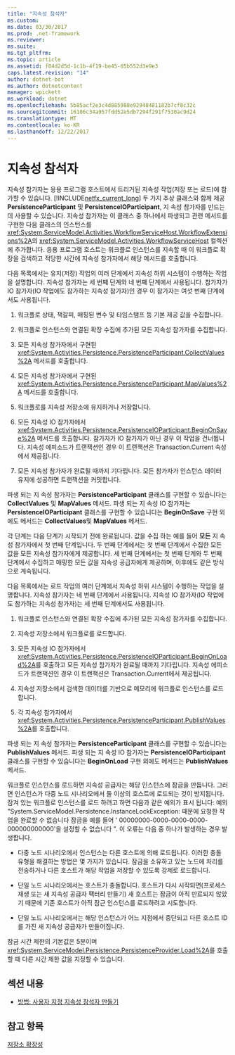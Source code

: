 ```yaml
---
title: "지속성 참석자"
ms.custom: 
ms.date: 03/30/2017
ms.prod: .net-framework
ms.reviewer: 
ms.suite: 
ms.tgt_pltfrm: 
ms.topic: article
ms.assetid: f84d2d5d-1c1b-4f19-be45-65b552d3e9e3
caps.latest.revision: "14"
author: dotnet-bot
ms.author: dotnetcontent
manager: wpickett
ms.workload: dotnet
ms.openlocfilehash: 5b85acf2e3c4d885988e92948481182b7cf8c32c
ms.sourcegitcommit: 16186c34a957fdd52e5db7294f291f7530ac9d24
ms.translationtype: MT
ms.contentlocale: ko-KR
ms.lasthandoff: 12/22/2017
---
```

# <a name="persistence-participants"></a>지속성 참석자
지속성 참가자는 응용 프로그램 호스트에서 트리거된 지속성 작업(저장 또는 로드)에 참가할 수 있습니다. [!INCLUDE[netfx_current_long](../../../includes/netfx-current-long-md.md)] 두 가지 추상 클래스와 함께 제공 **PersistenceParticipant** 및 **PersistenceIOParticipant**, 지 속성 참가자를 만드는 데 사용할 수 있습니다. 지속성 참가자는 이 클래스 중 하나에서 파생되고 관련 메서드를 구현한 다음 클래스의 인스턴스를 <xref:System.ServiceModel.Activities.WorkflowServiceHost.WorkflowExtensions%2A>의 <xref:System.ServiceModel.Activities.WorkflowServiceHost> 컬렉션에 추가합니다. 응용 프로그램 호스트는 워크플로 인스턴스를 지속할 때 이 워크플로 확장을 검색하고 적당한 시간에 지속성 참가자에서 해당 메서드를 호출합니다.  
  
 다음 목록에서는 유지(저장) 작업의 여러 단계에서 지속성 하위 시스템이 수행하는 작업을 설명합니다. 지속성 참가자는 세 번째 단계와 네 번째 단계에서 사용됩니다. 참가자가 IO 참가자(IO 작업에도 참가하는 지속성 참가자)인 경우 이 참가자는 여섯 번째 단계에서도 사용됩니다.  
  
1.  워크플로 상태, 책갈피, 매핑된 변수 및 타임스탬프 등 기본 제공 값을 수집합니다.  
  
2.  워크플로 인스턴스와 연결된 확장 수집에 추가된 모든 지속성 참가자를 수집합니다.  
  
3.  모든 지속성 참가자에서 구현된 <xref:System.Activities.Persistence.PersistenceParticipant.CollectValues%2A> 메서드를 호출합니다.  
  
4.  모든 지속성 참가자에서 구현된 <xref:System.Activities.Persistence.PersistenceParticipant.MapValues%2A> 메서드를 호출합니다.  
  
5.  워크플로를 지속성 저장소에 유지하거나 저장합니다.  
  
6.  모든 지속성 IO 참가자에서 <xref:System.Activities.Persistence.PersistenceIOParticipant.BeginOnSave%2A> 메서드를 호출합니다. 참가자가 IO 참가자가 아닌 경우 이 작업을 건너뜁니다. 지속성 에피소드가 트랜잭션인 경우 이 트랜잭션은 Transaction.Current 속성에서 제공됩니다.  
  
7.  모든 지속성 참가자가 완료될 때까지 기다립니다. 모든 참가자가 인스턴스 데이터 유지에 성공하면 트랜잭션을 커밋합니다.  
  
 파생 되는 지 속성 참가자는 **PersistenceParticipant** 클래스를 구현할 수 있습니다는 **CollectValues** 및 **MapValues** 메서드. 파생 되는 지 속성 IO 참가자는 **PersistenceIOParticipant** 클래스를 구현할 수 있습니다는 **BeginOnSave** 구현 외에도 메서드는 **CollectValues**및 **MapValues** 메서드.  
  
 각 단계는 다음 단계가 시작되기 전에 완료됩니다. 값을 수집 하는 예를 들어 **모든** 지 속성 참가자에서 첫 번째 단계입니다. 두 번째 단계에서는 첫 번째 단계에서 수집한 모든 값을 모든 지속성 참가자에게 제공합니다. 세 번째 단계에서는 첫 번째 단계와 두 번째 단계에서 수집하고 매핑한 모든 값을 지속성 공급자에게 제공하며, 이후에도 같은 방식으로 계속됩니다.  
  
 다음 목록에서는 로드 작업의 여러 단계에서 지속성 하위 시스템이 수행하는 작업을 설명합니다. 지속성 참가자는 네 번째 단계에서 사용됩니다. 지속성 IO 참가자(IO 작업에도 참가하는 지속성 참가자)는 세 번째 단계에서도 사용됩니다.  
  
1.  워크플로 인스턴스와 연결된 확장 수집에 추가된 모든 지속성 참가자를 수집합니다.  
  
2.  지속성 저장소에서 워크플로를 로드합니다.  
  
3.  모든 지속성 IO 참가자에서 <xref:System.Activities.Persistence.PersistenceIOParticipant.BeginOnLoad%2A>를 호출하고 모든 지속성 참가자가 완료될 때까지 기다립니다. 지속성 에피소드가 트랜잭션인 경우 이 트랜잭션은 Transaction.Current에서 제공됩니다.  
  
4.  지속성 저장소에서 검색한 데이터를 기반으로 메모리에 워크플로 인스턴스를 로드합니다.  
  
5.  각 지속성 참가자에서 <xref:System.Activities.Persistence.PersistenceParticipant.PublishValues%2A>를 호출합니다.  
  
 파생 되는 지 속성 참가자는 **PersistenceParticipant** 클래스를 구현할 수 있습니다는 **PublishValues** 메서드. 파생 되는 지 속성 IO 참가자는 **PersistenceIOParticipant** 클래스를 구현할 수 있습니다는 **BeginOnLoad** 구현 외에도 메서드는 **PublishValues**메서드.  
  
 워크플로 인스턴스를 로드하면 지속성 공급자는 해당 인스턴스에 잠금을 만듭니다. 그러면 인스턴스가 다중 노드 시나리오에서 둘 이상의 호스트에 로드되는 것이 방지됩니다. 잠겨 있는 워크플로 인스턴스를 로드 하려고 하면 다음과 같은 예외가 표시 됩니다: 예외 "System.ServiceModel.Persistence.InstanceLockException: 때문에 요청한 작업을 완료할 수 없습니다 잠금을 예를 들어 ' 00000000-0000-0000-0000-000000000000'을 설정할 수 없습니다 ". 이 오류는 다음 중 하나가 발생하는 경우 발생합니다.  
  
-   다중 노드 시나리오에서 인스턴스는 다른 호스트에 의해 로드됩니다.  이러한 충돌 유형을 해결하는 방법은 몇 가지가 있습니다. 잠금을 소유하고 있는 노드에 처리를 전송하거나 다른 호스트가 해당 작업을 저장할 수 있도록 강제로 로드합니다.  
  
-   단일 노드 시나리오에서는 호스트가 충돌합니다.  호스트가 다시 시작되면(프로세스 재생 또는 새 지속성 공급자 팩터리 만들기) 새 호스트는 잠금이 아직 만료되지 않았기 때문에 기존 호스트가 아직 잠근 인스턴스를 로드하려고 시도합니다.  
  
-   단일 노드 시나리오에서는 해당 인스턴스가 어느 지점에서 중단되고 다른 호스트 ID를 가진 새 지속성 공급자가 만들어집니다.  
  
 잠금 시간 제한의 기본값은 5분이며 <xref:System.ServiceModel.Persistence.PersistenceProvider.Load%2A>를 호출할 때 다른 시간 제한 값을 지정할 수 있습니다.  
  
## <a name="in-this-section"></a>섹션 내용  
  
-   [방법: 사용자 지정 지속성 참석자 만들기](../../../docs/framework/windows-workflow-foundation/how-to-create-a-custom-persistence-participant.md)  
  
## <a name="see-also"></a>참고 항목  
 [저장소 확장성](../../../docs/framework/windows-workflow-foundation/store-extensibility.md)
